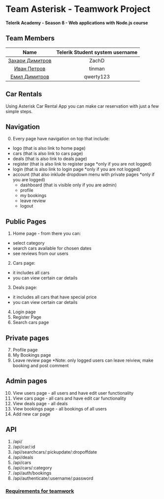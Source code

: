# Team Asterisk - Teamwork Project

**Telerik Academy - Season 8 - Web applications with Node.js course**

## Team Members

| Name | Telerik Student system username |
|:----:|:-----------------------:|
| [Захари Димитров](https://github.com/zachdimitrov) | ZachD |
| [Иван Петров](https://github.com/tinmanjk) | tinman |
| [Емил Димитров](https://github.com/EmilPD) | qwerty123 |

## Car Rentals
Using Asterisk Car Rental App you can make car reservation with just a few simple steps.

## Navigation
0. Every page have navigation on top that include:
  - logo (that is also link to home page)
  - cars (that is also link to cars page)
  - deals (that is also link to deals page)
  - register (that is also link to register page *only if you are not logged)
  - login (that is also link to login page *only if you are not logged)
  - account (that also inklude dropdown menu with private pages *only if you are logged)
    - dashboard (that is visible only if you are admin)
    - profile 
    - my bookings
    - leave review
    - logout

## Public Pages
1. Home page - from there you can:
  - select category
  - search cars available for chosen dates
  - see reviews from our users
2. Cars page:
  - it includes all cars
  - you can view certain car details 
3. Deals page:
  - it includes all cars that have special price
  - you can view certain car details
4. Login page
5. Register Page
6. Search cars page

## Private pages
7. Profile page
8. My Bookings page
9. Leave review page
*Note: only logged users can leave reiview, make booking and post comment

## Admin pages
10. View users page - all users and have edit user functionality
11. View cars page - all cars and have edit car functionality
12. View deals page - all deals
13. View bookings page - all bookings of all users
14. Add new car page

## API
1. /api/
2. /api/car/:id
3. /api/searchcars/:pickupdate/:dropoffdate
4. /api/deals
5. /api/cars
6. /api/cars/:category
7. /api/auth/bookings
8. /api/authenticate/:username/:password

### [Requirements for teamwork](https://github.com/TelerikAcademy/Web-Applications-with-Node.js/tree/master/Course%20Project)
